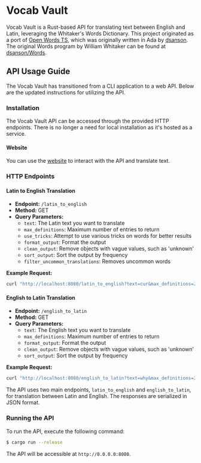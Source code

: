 # Vocab Vault

Vocab Vault is a Rust-based API for translating text between English and Latin, leveraging the Whitaker's Words Dictionary. This project originated as a port of [Open Words TS](https://github.com/Templar-Development/Open-Words-TS), which was originally written in Ada by [dsanson](https://github.com/dsanson). The original Words program by William Whitaker can be found at [dsanson/Words](https://github.com/dsanson/Words).

## API Usage Guide

The Vocab Vault has transitioned from a CLI application to a web API. Below are the updated instructions for utilizing the API.

### Installation

The Vocab Vault API can be accessed through the provided HTTP endpoints. There is no longer a need for local installation as it's hosted as a service.

#### Website

You can use the [website](https://learninglatin.net/translate) to interact with the API and translate text.

### HTTP Endpoints

#### Latin to English Translation

- **Endpoint:** `/latin_to_english`
- **Method:** GET
- **Query Parameters:**
  - `text`: The Latin text you want to translate
  - `max_definitions`: Maximum number of entries to return
  - `use_tricks`: Attempt to use various tricks on words for better results
  - `format_output`: Format the output
  - `clean_output`: Remove objects with vague values, such as 'unknown'
  - `sort_output`: Sort the output by frequency
  - `filter_uncommon_translations`: Removes uncommon words

**Example Request:**

```bash
curl "http://localhost:8080/latin_to_english?text=cur&max_definitions=2&use_tricks=true&format_output=true&clean_output=true&sort_output=true&filter_uncommon_translations=true"
```

#### English to Latin Translation

- **Endpoint:** `/english_to_latin`
- **Method:** GET
- **Query Parameters:**
  - `text`: The English text you want to translate
  - `max_definitions`: Maximum number of entries to return
  - `format_output`: Format the output
  - `clean_output`: Remove objects with vague values, such as 'unknown'
  - `sort_output`: Sort the output by frequency

**Example Request:**

```bash
curl "http://localhost:8080/english_to_latin?text=why&max_definitions=2&format_output=true&clean_output=true&sort_output=true"
```

The API uses two main endpoints, `latin_to_english` and `english_to_latin`, for translation between Latin and English. The responses are serialized in JSON format.

### Running the API

To run the API, execute the following command:

```bash
$ cargo run --release
```

The API will be accessible at `http://0.0.0.0:8080`.
